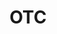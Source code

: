---
title: OTC
chapter: 6
order: 0
layout: default.zh
lang: zh
index: true
icon: mdi-alpha-o-circle
sitemap: false
---